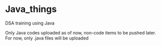 # Java_things
DSA training using Java 


Only Java codes uploaded as of now, non-code items to be pushed later.
For now, only .java files will be uploaded
